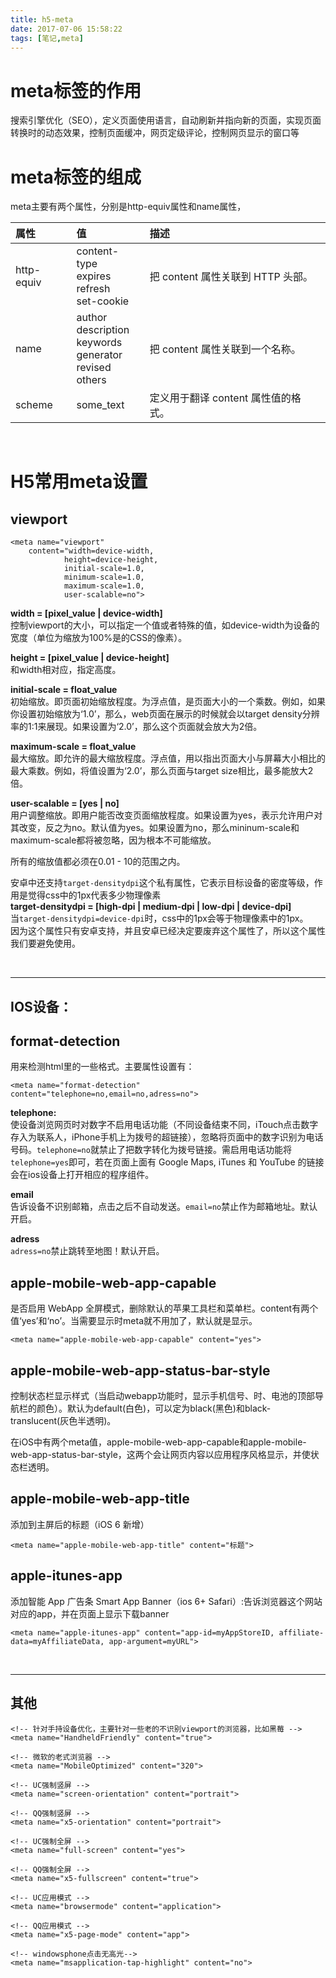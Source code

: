 ```yaml
---
title: h5-meta
date: 2017-07-06 15:58:22
tags: [笔记,meta]
---
```


# meta标签的作用
搜索引擎优化（SEO），定义页面使用语言，自动刷新并指向新的页面，实现页面转换时的动态效果，控制页面缓冲，网页定级评论，控制网页显示的窗口等
<!--more--> 
# meta标签的组成
meta主要有两个属性，分别是http-equiv属性和name属性，

|属性|值|描述|
|:--|:--|:--|
|http-equiv|	content-type<br>expires<br>refresh<br>set-cookie|把 content 属性关联到 HTTP 头部。|
|name|	author<br>description<br>keywords<br>generator<br>revised<br>others|把 content 属性关联到一个名称。|
|scheme|some_text|定义用于翻译 content 属性值的格式。|
<br>

# H5常用meta设置

## viewport
```
<meta name="viewport" 
	content="width=device-width,
			height=device-height,
			initial-scale=1.0, 
			minimum-scale=1.0, 
			maximum-scale=1.0, 
			user-scalable=no">
```
<b>width = [pixel_value | device-width]</b>   
控制viewport的大小，可以指定一个值或者特殊的值，如device-width为设备的宽度（单位为缩放为100%是的CSS的像素）。   


<b>height = [pixel_value | device-height]</b>   
和width相对应，指定高度。

<b>initial-scale = float_value </b>   
初始缩放。即页面初始缩放程度。为浮点值，是页面大小的一个乘数。例如，如果你设置初始缩放为‘1.0’，那么，web页面在展示的时候就会以target density分辨率的1:1来展现。如果设置为‘2.0’，那么这个页面就会放大为2倍。   

<b>maximum-scale = float_value</b>   
最大缩放。即允许的最大缩放程度。浮点值，用以指出页面大小与屏幕大小相比的最大乘数。例如，将值设置为‘2.0’，那么页面与target size相比，最多能放大2倍。

<b>user-scalable = [yes | no]</b>   
用户调整缩放。即用户能否改变页面缩放程度。如果设置为yes，表示允许用户对其改变，反之为no。默认值为yes。如果设置为no，那么mininum-scale和maximum-scale都将被忽略，因为根本不可能缩放。

所有的缩放值都必须在0.01 - 10的范围之内。

安卓中还支持`target-densitydpi`这个私有属性，它表示目标设备的密度等级，作用是觉得css中的1px代表多少物理像素   
<b>target-densitydpi = [high-dpi | medium-dpi | low-dpi | device-dpi]</b>   
当`target-densitydpi=device-dpi`时，css中的1px会等于物理像素中的1px。   
因为这个属性只有安卓支持，并且安卓已经决定要废弃这个属性了，所以这个属性我们要避免使用。

<br>

----

## IOS设备：
## format-detection
用来检测html里的一些格式。主要属性设置有：   

```
<meta name="format-detection" content="telephone=no,email=no,adress=no">
```

<b>telephone:</b>    
使设备浏览网页时对数字不启用电话功能（不同设备结束不同，iTouch点击数字存入为联系人，iPhone手机上为拨号的超链接），忽略将页面中的数字识别为电话号码。`telephone=no`就禁止了把数字转化为拨号链接。需启用电话功能将`telephone=yes`即可，若在页面上面有 Google Maps, iTunes 和 YouTube 的链接会在ios设备上打开相应的程序组件。

<b>email</b>   
告诉设备不识别邮箱，点击之后不自动发送。`email=no`禁止作为邮箱地址。默认开启。

<b>adress</b>   
`adress=no`禁止跳转至地图！默认开启。


## apple-mobile-web-app-capable
是否启用 WebApp 全屏模式，删除默认的苹果工具栏和菜单栏。content有两个值‘yes’和‘no’。当需要显示时meta就不用加了，默认就是显示。   

```
<meta name="apple-mobile-web-app-capable" content="yes">
```

## apple-mobile-web-app-status-bar-style
控制状态栏显示样式（当启动webapp功能时，显示手机信号、时、电池的顶部导航栏的颜色）。默认为default(白色)，可以定为black(黑色)和black-translucent(灰色半透明)。

在iOS中有两个meta值，apple-mobile-web-app-capable和apple-mobile-web-app-status-bar-style，这两个会让网页内容以应用程序风格显示，并使状态栏透明。

## apple-mobile-web-app-title
添加到主屏后的标题（iOS 6 新增）   

```
<meta name="apple-mobile-web-app-title" content="标题">
```
## apple-itunes-app
添加智能 App 广告条 Smart App Banner（ios 6+ Safari）:告诉浏览器这个网站对应的app，并在页面上显示下载banner

```
<meta name="apple-itunes-app" content="app-id=myAppStoreID, affiliate-data=myAffiliateData, app-argument=myURL"> 
```

<br>

----

## 其他
```
<!-- 针对手持设备优化，主要针对一些老的不识别viewport的浏览器，比如黑莓 -->
<meta name="HandheldFriendly" content="true">

<!-- 微软的老式浏览器 -->
<meta name="MobileOptimized" content="320">

<!-- UC强制竖屏 -->
<meta name="screen-orientation" content="portrait">

<!-- QQ强制竖屏 -->
<meta name="x5-orientation" content="portrait">

<!-- UC强制全屏 -->
<meta name="full-screen" content="yes">

<!-- QQ强制全屏 -->
<meta name="x5-fullscreen" content="true">

<!-- UC应用模式 -->
<meta name="browsermode" content="application">

<!-- QQ应用模式 -->
<meta name="x5-page-mode" content="app">

<!-- windowsphone点击无高光-->
<meta name="msapplication-tap-highlight" content="no">
```
